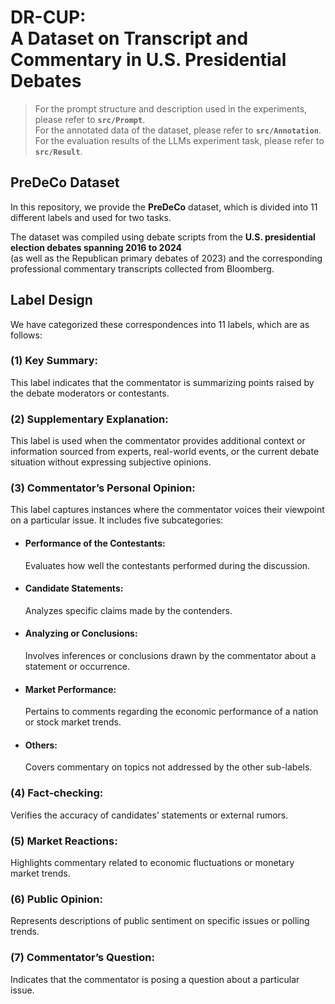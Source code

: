 # DR-CUP:<br /> A Dataset on Transcript and Commentary in U.S. Presidential Debates
>For the prompt structure and description used in the experiments, please refer to **```src/Prompt```**.<br />
>For the annotated data of the dataset, please refer to **```src/Annotation```**.<br />
>For the evaluation results of the LLMs experiment task, please refer to **```src/Result```**.<br />
## PreDeCo Dataset
In this repository, we provide the **PreDeCo** dataset, which is divided into 11 different labels and used for two tasks.<br />

The dataset was compiled using debate scripts from the **U.S. presidential election debates spanning 2016 to 2024** <br />
(as well as the Republican primary debates of 2023) and the corresponding professional commentary transcripts collected from Bloomberg.<br />

## Label Design
We have categorized these correspondences into 11 labels, which are as follows:
### (1) Key Summary:<br /> 
This label indicates that the commentator is summarizing points raised by the debate moderators or contestants.
### (2) Supplementary Explanation: <br />
This label is used when the commentator provides additional context or information sourced from experts, real-world events, or the current debate situation without expressing subjective opinions.
### (3) Commentator’s Personal Opinion: <br />
This label captures instances where the commentator voices their viewpoint on a particular issue. It includes five subcategories:<br />
- #### Performance of the Contestants:
	Evaluates how well the contestants performed during the discussion.
- #### Candidate Statements:
	Analyzes specific claims made by the contenders.
- #### Analyzing or Conclusions:
	Involves inferences or conclusions drawn by the commentator about a statement or occurrence.
- #### Market Performance:
  Pertains to comments regarding the economic performance of a nation or stock market trends.
- #### Others:
  Covers commentary on topics not addressed by the other sub-labels.
### (4) Fact-checking:
Verifies the accuracy of candidates’ statements or external rumors.
### (5) Market Reactions: 
Highlights commentary related to economic fluctuations or monetary market trends.
### (6) Public Opinion:
Represents descriptions of public sentiment on specific issues or polling trends.
### (7) Commentator’s Question: 
Indicates that the commentator is posing a question about a particular issue.



